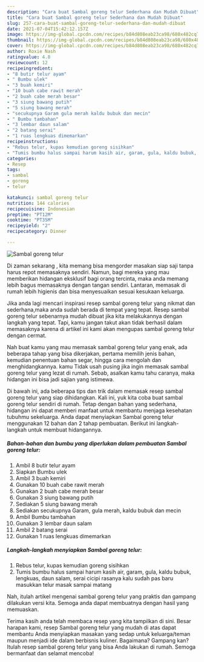```yaml
---
description: "Cara buat Sambal goreng telur Sederhana dan Mudah Dibuat"
title: "Cara buat Sambal goreng telur Sederhana dan Mudah Dibuat"
slug: 257-cara-buat-sambal-goreng-telur-sederhana-dan-mudah-dibuat
date: 2021-07-04T15:42:12.157Z
image: https://img-global.cpcdn.com/recipes/b84d808eab23ca98/680x482cq70/sambal-goreng-telur-foto-resep-utama.jpg
thumbnail: https://img-global.cpcdn.com/recipes/b84d808eab23ca98/680x482cq70/sambal-goreng-telur-foto-resep-utama.jpg
cover: https://img-global.cpcdn.com/recipes/b84d808eab23ca98/680x482cq70/sambal-goreng-telur-foto-resep-utama.jpg
author: Roxie Nash
ratingvalue: 4.8
reviewcount: 12
recipeingredient:
- "8 butir telur ayam"
- " Bumbu ulek"
- "3 buah kemiri"
- "10 buah cabe rawit merah"
- "2 buah cabe merah besar"
- "3 siung bawang putih"
- "5 siung bawang merah"
- "secukupnya Garam gula merah kaldu bubuk dan mecin"
- " Bumbu tambahan"
- "3 lembar daun salam"
- "2 batang serai"
- "1 ruas lengkuas dimemarkan"
recipeinstructions:
- "Rebus telur, kupas kemudian goreng sisihkan"
- "Tumis bumbu halus sampai harum kasih air, garam, gula, kaldu bubuk, lengkuas, daun salam, serai cicipi rasanya kalu sudah pas baru masukkan telur masak sampai matang"
categories:
- Resep
tags:
- sambal
- goreng
- telur

katakunci: sambal goreng telur 
nutrition: 144 calories
recipecuisine: Indonesian
preptime: "PT12M"
cooktime: "PT35M"
recipeyield: "2"
recipecategory: Dinner

---
```



![Sambal goreng telur](https://img-global.cpcdn.com/recipes/b84d808eab23ca98/680x482cq70/sambal-goreng-telur-foto-resep-utama.jpg)

Di zaman  sekarang , kita memang bisa mengorder masakan siap saji tanpa harus repot memasaknya sendiri. Namun, bagi mereka yang mau memberikan hidangan eksklusif bagi orang tercinta, maka anda memang lebih bagus memasaknya dengan tangan sendiri. Lantaran, memasak di rumah lebih higienis dan bisa menyesuaikan sesuai kesukaan keluarga.

Jika anda lagi mencari inspirasi resep sambal goreng telur yang nikmat dan sederhana,maka anda sudah berada di tempat yang tepat. Resep sambal goreng telur  sebenarnya mudah dibuat jika kita melakukannya dengan langkah yang tepat. Tapi, kamu jangan takut akan tidak berhasil dalam memasaknya 
karena di artikel ini kami akan mengupas sambal goreng telur dengan cermat.  



Nah buat kamu yang mau memasak sambal goreng telur yang enak, ada beberapa tahap yang bisa dikerjakan, pertama memilih jenis bahan, kemudian penentuan bahan segar, hingga cara mengolah dan menghidangkannya. kamu Tidak usah pusing jika ingin memasak sambal goreng telur yang lezat di rumah. Sebab, asalkan kamu  tahu caranya, maka hidangan ini bisa jadi sajian yang istimewa.

Di bawah ini, ada beberapa tips dan trik dalam memasak resep sambal goreng telur yang siap dihidangkan. Kali ini, yuk kita coba buat sambal goreng telur sendiri di rumah. Tetap dengan bahan yang sederhana, hidangan ini dapat memberi manfaat untuk membantu menjaga kesehatan tubuhmu sekeluarga. Anda dapat menyiapkan Sambal goreng telur menggunakan 12 bahan dan 2 tahap pembuatan. Berikut ini langkah-langkah untuk membuat hidangannya.

<!--inarticleads1-->

##### Bahan-bahan dan bumbu yang diperlukan dalam pembuatan Sambal goreng telur:

1. Ambil 8 butir telur ayam
1. Siapkan  Bumbu ulek
1. Ambil 3 buah kemiri
1. Gunakan 10 buah cabe rawit merah
1. Gunakan 2 buah cabe merah besar
1. Gunakan 3 siung bawang putih
1. Sediakan 5 siung bawang merah
1. Sediakan secukupnya Garam, gula merah, kaldu bubuk dan mecin
1. Ambil  Bumbu tambahan
1. Gunakan 3 lembar daun salam
1. Ambil 2 batang serai
1. Gunakan 1 ruas lengkuas dimemarkan




<!--inarticleads2-->

##### Langkah-langkah menyiapkan Sambal goreng telur:

1. Rebus telur, kupas kemudian goreng sisihkan
1. Tumis bumbu halus sampai harum kasih air, garam, gula, kaldu bubuk, lengkuas, daun salam, serai cicipi rasanya kalu sudah pas baru masukkan telur masak sampai matang




Nah, itulah artikel mengenai  sambal goreng telur  yang praktis dan gampang dilakukan versi kita. Semoga anda dapat membuatnya dengan hasil yang memuaskan. 

Terima kasih anda telah membaca resep yang kita tampilkan di sini. Besar harapan kami, resep  Sambal goreng telur yang mudah di atas dapat membantu Anda menyiapkan masakan yang sedap untuk keluarga/teman maupun menjadi ide dalam berbisnis kuliner. Bagaimana? Gampang kan? Itulah resep sambal goreng telur yang bisa Anda lakukan di rumah. Semoga bermanfaat dan selamat mencoba!


